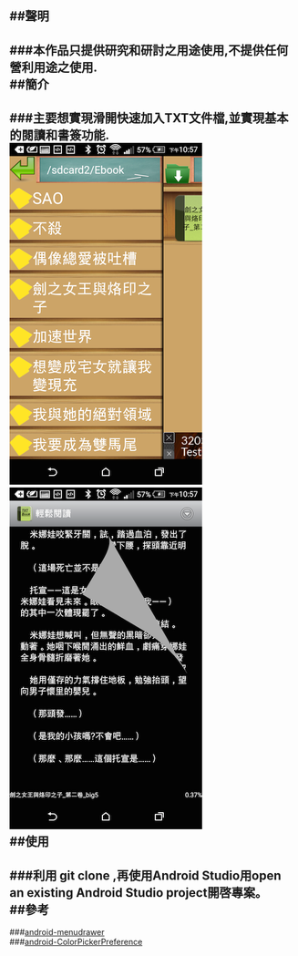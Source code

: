 ##聲明
---
###本作品只提供研究和研討之用途使用,不提供任何營利用途之使用.
<br/>
##簡介
---
###主要想實現滑開快速加入TXT文件檔,並實現基本的閱讀和書簽功能.
![](img/Screenshot_2015-03-04-22-57-12.png)
![](img/Screenshot_2015-03-04-22-57-42.png)
<br/>
##使用
---
###利用 git clone ,再使用Android Studio用open an existing Android Studio project開啓專案。
<br/>
##參考
---
###[android-menudrawer](https://github.com/SimonVT/android-menudrawer)
<br>
###[android-ColorPickerPreference](https://github.com/attenzione/android-ColorPickerPreference)

   
   
   